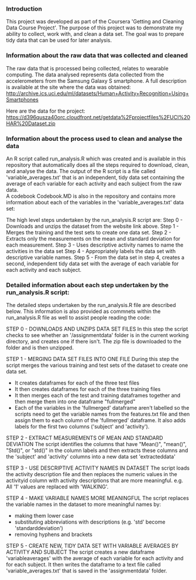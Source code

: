 ### Introduction

This project was developed as part of the Coursera 'Getting and Cleaning Data Course Project'.
The purpose of this project was to demonstrate my ability to collect, work with, and clean a data set. The goal was to prepare tidy data that can be used for later analysis.  


### Information about the raw data that was collected and cleaned
The raw data that is processed being collected, relates to wearable computing.
The data analysed represents data collected from the accelerometers from the Samsung Galaxy S smartphone. 
A full description is available at the site where the data was obtained:
http://archive.ics.uci.edu/ml/datasets/Human+Activity+Recognition+Using+Smartphones

Here are the data for the project:
https://d396qusza40orc.cloudfront.net/getdata%2Fprojectfiles%2FUCI%20HAR%20Dataset.zip


### Information about the process used to clean and analyse the data
An R script called run_analysis.R which was created and is available in this repository that 
automatically does all the steps required to download, clean, and analyse the data.
The output of the R script is a file called 'variable_averages.txt' that is an independent, tidy data set containing 
the average of each variable for each activity and each subject from the raw data.  
A codebook Codebook.MD is also in the repository and contains more information about each of the variables in the 'variable_averages.txt' data set:

The high level steps undertaken by the run_analysis.R script are:
Step 0 - Downloads and unzips the dataset from the website link above.
Step 1 - Merges the training and the test sets to create one data set.
Step 2 - Extracts only the measurements on the mean and standard deviation for each measurement.
Step 3 - Uses descriptive activity names to name the activities in the data set
Step 4 - Appropriately labels the data set with descriptive variable names.
Step 5 - From the data set in step 4, creates a second, independent tidy data set with the average of each variable for each activity and each subject.


### Detailed information about each step undertaken by the run_analysis.R script:
The detailed steps undertaken by the run_analysis.R file are described below.  This information is also provided as 
commnets within the run_analysis.R file as well to assist people reading the code:

STEP 0 - DOWNLOADS AND UNZIPS DATA SET FILES
In this step the script checks to see whether an '/assignmentdata' folder is in the
current working directory, and creates one if there isn't.  The zip file is downloaded
to the folder and is then unzipped.


STEP 1 - MERGING DATA SET FILES INTO ONE FILE
During this step the script merges the various training and test sets of the dataset to 
create one data set. 
- It creates dataframes for each of the three test files
- It then creates dataframes for each of the three training files
- It then merges each of the test and training dataframes together and then merge them
  into one dataframe "fullmerged"
- Each of the variables in the 'fullmerged' dataframe aren't labelled so the scripts need to 
  get the variable names from the features.txt file and then assign
  them to each column of the 'fullmerged' dataframe.  It also adds 
  labels for the first two columns ('subject' and 'activity'). 


STEP 2 - EXTRACT MEASUREMENTS OF MEAN AND STANDARD DEVIATION
The script identifies the columns that have "Mean()", "mean()", "Std()", or "std()"
in the column labels and then extracts these columns and the 'subject' and 'activity' 
columns into a new data set 'extracteddata'


STEP 3 - USE DESCRIPTIVE ACTIVITY NAMES IN DATASET
The script loads the activity description file and then replaces the numeric values 
in the activityid column with activity descriptions that are more meaningful.
e.g. All '1' values are replaced with 'WALKING'. 


STEP 4 - MAKE VARIABLE NAMES MORE MEANINGFUL
The script replaces the variable names in the dataset to more meaningful names 
by:
  - making them lower case
  - substituting abbreviations with descriptions (e.g. 'std' become 'standarddeviation')
  - removing hyphens and brackets
  
  
STEP 5 - CREATE NEW, TIDY DATA SET WITH VARIABLE AVERAGES BY ACTIVITY AND SUBJECT
The script creates a new dataframe 'variableaverages' with the average of each variable for 
each activity and for each subject.  It then writes the dataframe to a text file called
'variable_averages.txt' that is saved in the 'assignmentdata' folder.
  